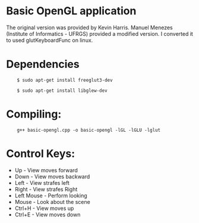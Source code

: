 # Basic OpenGL application
The original version was provided by Kevin Harris. Manuel Menezes (Institute of Informatics - UFRGS) provided a modified version. I converted it to used glutKeyboardFunc on linux.

# Dependencies

        $ sudo apt-get install freeglut3-dev
 
        $ sudo apt-get install libglew-dev

# Compiling:

        g++ basic-opengl.cpp -o basic-opengl -lGL -lGLU -lglut

# Control Keys: 
* Up         - View moves forward
* Down       - View moves backward
* Left       - View strafes left
* Right      - View strafes Right
* Left Mouse - Perform looking
* Mouse      - Look about the scene
* Ctrl+H     - View moves up
* Ctrl+E     - View moves down

